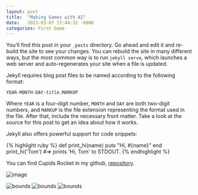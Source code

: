```yaml
---
layout: post
title:  "Making Games with AI"
date:   2023-03-07 17:44:32 -0800
categories: First Game
---
```

You’ll find this post in your `_posts` directory. Go ahead and edit it and re-build the site to see your changes. You can rebuild the site in many different ways, but the most common way is to run `jekyll serve`, which launches a web server and auto-regenerates your site when a file is updated.

Jekyll requires blog post files to be named according to the following format:

`YEAR-MONTH-DAY-title.MARKUP`

Where `YEAR` is a four-digit number, `MONTH` and `DAY` are both two-digit numbers, and `MARKUP` is the file extension representing the format used in the file. After that, include the necessary front matter. Take a look at the source for this post to get an idea about how it works.

Jekyll also offers powerful support for code snippets:

{% highlight ruby %}
def print_hi(name)
  puts "Hi, #{name}"
end
print_hi('Tom')
#=> prints 'Hi, Tom' to STDOUT. 
{% endhighlight %}


You can find Cupids Rocket in my github, [repository][Cupid-Repo].

![image](/elijahtab.github.io/assets/bounds.png)

<img src = "/elijahtab.github.io/assets/bounds.png"  alt="bounds">
<img src = "./assets/bounds.png"  alt="bounds">
<img src = "{{ baseurl }}/assets/bounds.png"  alt="bounds">


[Cupid-Repo]: https://github.com/Elijahtab/Cupids-Rocket


